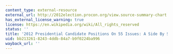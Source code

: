 ```yaml
---
content_type: external-resource
external_url: http://2012election.procon.org/view.source-summary-chart.php
has_external_license_warning: true
license: https://en.wikipedia.org/wiki/All_rights_reserved
status: ''
title: '2012 Presidential Candidate Positions On 55 Issues: A Side By Side Comparison'
uid: bb213261-8243-4ddb-84a7-b9f0224ba996
wayback_url: ''
---
```

